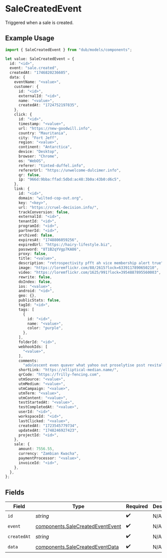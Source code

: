 # SaleCreatedEvent

Triggered when a sale is created.

## Example Usage

```typescript
import { SaleCreatedEvent } from "dub/models/components";

let value: SaleCreatedEvent = {
  id: "<id>",
  event: "sale.created",
  createdAt: "1746820236605",
  data: {
    eventName: "<value>",
    customer: {
      id: "<id>",
      externalId: "<id>",
      name: "<value>",
      createdAt: "1724752197835",
    },
    click: {
      id: "<id>",
      timestamp: "<value>",
      url: "https://new-goodwill.info",
      country: "Mauritania",
      city: "Fort Jeff",
      region: "<value>",
      continent: "Antarctica",
      device: "Desktop",
      browser: "Chrome",
      os: "WebOS",
      referer: "tinted-duffel.info",
      refererUrl: "https://unwelcome-dulcimer.info",
      qr: false,
      ip: "966d:9bba:ffad:5dbd:ac48:3b0a:43b0:d6c5",
    },
    link: {
      id: "<id>",
      domain: "wilted-cop-out.org",
      key: "<key>",
      url: "https://cruel-decision.info/",
      trackConversion: false,
      externalId: "<id>",
      tenantId: "<id>",
      programId: "<id>",
      partnerId: "<id>",
      archived: false,
      expiresAt: "1748806059256",
      expiredUrl: "https://hairy-lifestyle.biz",
      password: "8T1B2qYVgp7KA86",
      proxy: false,
      title: "<value>",
      description: "retrospectivity pfft ah vice membership alert true",
      image: "https://loremflickr.com/88/2615?lock=6339117890650210",
      video: "https://loremflickr.com/1625/991?lock=3954887895560003",
      rewrite: false,
      doIndex: false,
      ios: "<value>",
      android: "<id>",
      geo: {},
      publicStats: false,
      tagId: "<id>",
      tags: [
        {
          id: "<id>",
          name: "<value>",
          color: "purple",
        },
      ],
      folderId: "<id>",
      webhookIds: [
        "<value>",
      ],
      comments:
        "adolescent even quaver what yahoo out proselytise psst revitalise censor jubilantly",
      shortLink: "https://elliptical-median.name/",
      qrCode: "https://frilly-fencing.com",
      utmSource: "<value>",
      utmMedium: "<value>",
      utmCampaign: "<value>",
      utmTerm: "<value>",
      utmContent: "<value>",
      testStartedAt: "<value>",
      testCompletedAt: "<value>",
      userId: "<id>",
      workspaceId: "<id>",
      lastClicked: "<value>",
      createdAt: "1723545779734",
      updatedAt: "1748246927423",
      projectId: "<id>",
    },
    sale: {
      amount: 7556.55,
      currency: "Zambian Kwacha",
      paymentProcessor: "<value>",
      invoiceId: "<id>",
    },
  },
};
```

## Fields

| Field                                                                                | Type                                                                                 | Required                                                                             | Description                                                                          |
| ------------------------------------------------------------------------------------ | ------------------------------------------------------------------------------------ | ------------------------------------------------------------------------------------ | ------------------------------------------------------------------------------------ |
| `id`                                                                                 | *string*                                                                             | :heavy_check_mark:                                                                   | N/A                                                                                  |
| `event`                                                                              | [components.SaleCreatedEventEvent](../../models/components/salecreatedeventevent.md) | :heavy_check_mark:                                                                   | N/A                                                                                  |
| `createdAt`                                                                          | *string*                                                                             | :heavy_check_mark:                                                                   | N/A                                                                                  |
| `data`                                                                               | [components.SaleCreatedEventData](../../models/components/salecreatedeventdata.md)   | :heavy_check_mark:                                                                   | N/A                                                                                  |